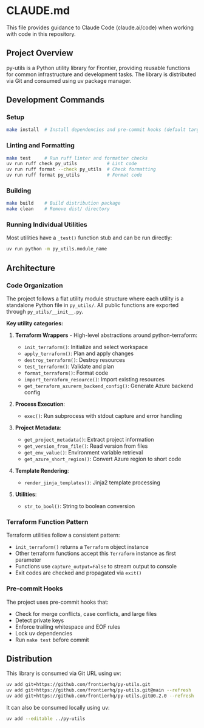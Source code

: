 # CLAUDE.md

This file provides guidance to Claude Code (claude.ai/code) when working with code in this repository.

## Project Overview

py-utils is a Python utility library for Frontier, providing reusable functions for common infrastructure and development tasks. The library is distributed via Git and consumed using uv package manager.

## Development Commands

### Setup
```bash
make install  # Install dependencies and pre-commit hooks (default target)
```

### Linting and Formatting
```bash
make test     # Run ruff linter and formatter checks
uv run ruff check py_utils           # Lint code
uv run ruff format --check py_utils  # Check formatting
uv run ruff format py_utils          # Format code
```

### Building
```bash
make build    # Build distribution package
make clean    # Remove dist/ directory
```

### Running Individual Utilities
Most utilities have a `_test()` function stub and can be run directly:
```bash
uv run python -m py_utils.module_name
```

## Architecture

### Code Organization

The project follows a flat utility module structure where each utility is a standalone Python file in `py_utils/`. All public functions are exported through `py_utils/__init__.py`.

**Key utility categories:**

1. **Terraform Wrappers** - High-level abstractions around python-terraform:
   - `init_terraform()`: Initialize and select workspace
   - `apply_terraform()`: Plan and apply changes
   - `destroy_terraform()`: Destroy resources
   - `test_terraform()`: Validate and plan
   - `format_terraform()`: Format code
   - `import_terraform_resource()`: Import existing resources
   - `get_terraform_azurerm_backend_config()`: Generate Azure backend config

2. **Process Execution**:
   - `exec()`: Run subprocess with stdout capture and error handling

3. **Project Metadata**:
   - `get_project_metadata()`: Extract project information
   - `get_version_from_file()`: Read version from files
   - `get_env_value()`: Environment variable retrieval
   - `get_azure_short_region()`: Convert Azure region to short code

4. **Template Rendering**:
   - `render_jinja_templates()`: Jinja2 template processing

5. **Utilities**:
   - `str_to_bool()`: String to boolean conversion

### Terraform Function Pattern

Terraform utilities follow a consistent pattern:
- `init_terraform()` returns a `Terraform` object instance
- Other terraform functions accept this `Terraform` instance as first parameter
- Functions use `capture_output=False` to stream output to console
- Exit codes are checked and propagated via `exit()`

### Pre-commit Hooks

The project uses pre-commit hooks that:
- Check for merge conflicts, case conflicts, and large files
- Detect private keys
- Enforce trailing whitespace and EOF rules
- Lock uv dependencies
- Run `make test` before commit

## Distribution

This library is consumed via Git URL using uv:
```bash
uv add git+https://github.com/frontierhq/py-utils.git
uv add git+https://github.com/frontierhq/py-utils.git@main --refresh
uv add git+https://github.com/frontierhq/py-utils.git@0.2.0 --refresh
```

It can also be consumed locally using uv:
```bash
uv add --editable ../py-utils
```
